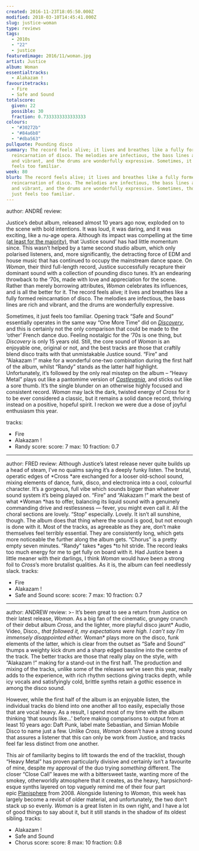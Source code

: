 ```yaml
---
created: 2016-11-23T18:05:50.000Z
modified: 2018-03-10T14:45:41.000Z
slug: justice-woman
type: reviews
tags:
  - 2010s
  - "22"
  - justice
featuredimage: 2016/11/woman.jpg
artist: Justice
album: Woman
essentialtracks:
  - Alakazam !
favouritetracks:
  - Fire
  - Safe and Sound
totalscore:
  given: 22
  possible: 30
  fraction: 0.7333333333333333
colours:
  - "#30272b"
  - "#84a6b8"
  - "#dba563"
pullquote: Pounding disco
summary: The record feels alive; it lives and breathes like a fully formed
  reincarnation of disco. The melodies are infectious, the bass lines are rich
  and vibrant, and the drums are wonderfully expressive. Sometimes, it just
  feels too familiar.
week: 80
blurb: The record feels alive; it lives and breathes like a fully formed
  reincarnation of disco. The melodies are infectious, the bass lines are rich
  and vibrant, and the drums are wonderfully expressive. Sometimes, though, it
  just feels too familiar.
---
```

author: ANDRÉ
review: <div class="_d97"><p>Justice’s debut album, released almost 10 years ago
  now, exploded on to the scene with bold intentions. It was loud, it was
  daring, and it was exciting, like a nu-age opera. Although its impact was
  compelling at the time <a
  href="http://www.musicradar.com/news/tech/justice-respond-to-unplugged-controversy-by-posting-more-pictures-183657"
  target="_blank" rel="noopener">(at least for the majority)</a>, that ‘Justice
  sound’ has had little momentum since. This wasn’t helped by a tame second
  studio album, which only polarised listeners, and, more significantly, the
  detracting force of EDM and house music that has continued to occupy the
  mainstream dance space. On <em>Woman</em>, their third full-length record,
  Justice successfully recapture their dominant sound with a collection of
  pounding disco tunes. It’s an endearing throwback to the ‘70s, made with love
  and appreciation for the scene. Rather than merely borrowing attributes,
  <em>Woman</em> celebrates its influences, and is all the better for it. The
  record feels alive; it lives and breathes like a fully formed reincarnation of
  disco. The melodies are infectious, the bass lines are rich and vibrant, and
  the drums are wonderfully expressive.</p><p>Sometimes, it just feels too
  familiar. Opening track “Safe and Sound” essentially operates in the same way
  “One More Time” did on <em><a
  href="https://audioxide.com/reviews/daft-punk-discovery/" target="_blank"
  rel="noopener">Discovery</a></em>, and this is certainly not the only
  comparison that could be made to the ‘other’ French dance duo. Feeling
  nostalgic for the ‘70s is one thing, but <em>Discovery</em> is only 15 years
  old. Still, the core sound of <em>Woman</em> is an enjoyable one, original or
  not, and the best tracks are those that craftily blend disco traits with that
  unmistakable Justice sound. “Fire” and “Alakazam !” make for a wonderful
  one-two combination during the first half of the album, whilst “Randy” stands
  as the latter half highlight. Unfortunately, it’s followed by the only real
  misstep on the album – “Heavy Metal” plays out like a pantomime version of
  <em><a href="https://www.youtube.com/watch?v=tgkxSkF7QOU" target="_blank"
  rel="noopener">Castlevania</a></em>, and sticks out like a sore thumb. It’s
  the single blunder on an otherwise highly focused and consistent record.
  <em>Woman</em> may lack the dark, twisted energy of <em>Cross</em> for it to
  be ever considered a classic, but it remains a solid dance record, thriving
  instead on a positive, hopeful spirit. I reckon we were due a dose of joyful
  enthusiasm this year.</p></div>
tracks:
  - Fire
  - ­Alakazam !
  - ­Randy
score:
  score: 7
  max: 10
  fraction: 0.7
---
author: FRED
review: Although Justice’s latest release never quite builds up a head of steam,
  I’ve no qualms saying it’s a deeply funky listen. The brutal, operatic edges
  of *Cross *are exchanged for a looser old-school sound, mixing elements of
  dance, funk, disco, and electronica into a cool, colourful character. It’s a
  gorgeous, full vibe which sounds bigger than whatever sound system it’s being
  played on. “Fire” and “Alakazam !” mark the best of what *Woman *has to offer,
  balancing its liquid sound with a genuinely commanding drive and restlessness
  — fever, you might even call it. All the choral sections are lovely. “Stop”
  especially. Lovely. It isn’t all sunshine, though. The album does that thing
  where the sound is good, but not enough is done with it. Most of the tracks,
  as agreeable as they are, don’t make themselves feel terribly essential. They
  are consistently long, which gets more noticeable the further along the album
  gets. “Chorus” is a pretty empty seven minutes. “Randy” takes *ages *to hit
  stride. The record leaks too much energy for me to get fully on board with it.
  Had Justice been a little meaner with their darlings, I think *Woman* would
  have been a strong foil to *Cross*’s more brutalist qualities. As it is, the
  album can feel needlessly slack.
tracks:
  - Fire
  - ­Alakazam !
  - ­Safe and Sound
score:
  score: 7
  max: 10
  fraction: 0.7
---
author: ANDREW
review: >-
  It’s been great to see a return from Justice on their latest release, *Woman*.
  As a big fan of the cinematic, grungey crunch of their debut album *Cross*,
  and the lighter, more playful disco jaunt* Audio, Video, Disco.*, that
  followed it, my expectations were high. I can’t say I’m immensely disappointed
  either.* Woman* plays more on the disco, funk elements of the latter, which is
  clear from the outset as “Safe and Sound” thumps a weighty kick drum and a
  sharp edged bassline into the centre of the track. The better tracks are those
  that really play on the style, with “Alakazam !” making for a stand-out in the
  first half. The production and mixing of the tracks, unlike some of the
  releases we’ve seen this year, really adds to the experience, with rich rhythm
  sections giving tracks depth, while icy vocals and satisfyingly cold, brittle
  synths retain a gothic essence in among the disco sound.

  However, while the first half of the album is an enjoyable listen, the individual tracks do blend into one another all too easily, especially those that are vocal heavy. As a result, I spend most of my time with the album thinking ‘that sounds like…’ before making comparisons to output from at least 10 years ago: Daft Punk, label mate Sebastian, and Simian Mobile Disco to name just a few. Unlike *Cross*, *Woman* doesn’t have a strong sound that assures a listener that this can only be work from Justice, and tracks feel far less distinct from one another.

  This air of familiarity begins to lift towards the end of the tracklist, though “Heavy Metal” has proven particularly divisive and certainly isn’t a favourite of mine, despite my approval of the duo trying *something* different. The closer “Close Call” leaves me with a bittersweet taste, wanting more of the smokey, otherworldly atmosphere that it creates, as the heavy, harpsichord-esque synths layered on top vaguely remind me of their four part epic [Planisphere](<https://www.youtube.com/watch?v=rZgfrDMQFas>) from 2008. Alongside listening to *Woman*, this week has largely become a revisit of older material, and unfortunately, the two don’t stack up so evenly. *Woman* is a great listen in its own right, and I have a lot of good things to say about it, but it still stands in the shadow of its oldest sibling.
tracks:
  - Alakazam !
  - ­Safe and Sound
  - ­Chorus
score:
  score: 8
  max: 10
  fraction: 0.8
